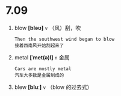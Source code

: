 # 7.09




























1. blow **[bləʊ]** `v` （风）刮，吹
    ```
    Then the southwest wind began to blow
    接着西南风开始刮起来了
    ```

2. metal **[ˈmet(ə)l]** `n` 金属
    ```
    Cars are mostly metal
    汽车大多数是金属制成的
    ```

3. blew **[bluː]** `v` （blow 的过去式）
